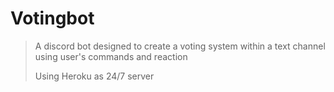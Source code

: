 # Votingbot
 
 > A discord bot designed to create a voting system within a text channel using user's commands and reaction
 >
 > Using Heroku as 24/7 server
